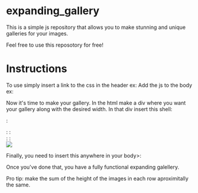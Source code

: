 # expanding_gallery
This is a simple js repository that allows you to make stunning and unique galleries for your images.

Feel free to use this reposotory for free!

# Instructions

To use simply insert a link to the css in the header ex: <link href='expanding_gallery/exp_gallery.css' rel='stylesheet'>
Add the js to the body ex: <script src="expanding_gallery/exp_gallery.js"></script>

Now it's time to make your gallery. In the html make a div where you want your gallery along with the desired width. In that div insert this shell:

:<div class="container">
:    <img class="the-topper" style="display:none;">
:    <div class="row" id="row1">
:        <!-- Duplicate line bellow for the quantity of images you want per row, fill out the source -->
:        <img src="" class="1">
    </div>
    <div class="row" id="row2">
        <!-- Duplicate line bellow for the quantity of images you want per row, fill out the source -->
        <img src="images/17.jpg" class="2">
    </div>
    <div class="row" id="row3">
        <!-- Duplicate line bellow for the quantity of images you want per row, fill out the source -->
        <img src="" class="3">
    </div>
    <div class="row" id="row4">
        <!-- Duplicate line bellow for the quantity of images you want per row, fill out the source -->
        <img src="" class="4">
    </div>
    <div class="row" id="row5">
        <!-- Duplicate line bellow for the quantity of images you want per row, fill out the source -->
        <img src="" class="5">
    </div>
    <div class="row" id="row6">
        <!-- Duplicate line bellow for the quantity of images you want per row, fill out the source -->
        <img src="" class="6">
    </div>
</div>

Finally, you need to insert this anywhere in your body>:

<img id="uni_pic" style="display:none;">

Once you've done that, you have a fully functional expanding galellery.

Pro tip: make the sum of the height of the images in each row aproximitally the same.
